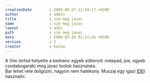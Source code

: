 ```yaml
---
creationDate        : 2004-08-27 11:34:17 +0200 
author              : admin 
title               : vim meg javac 
name                : vim meg javac 
layout              : wiki 
path                : vim meg javac 
date                : 2006-03-26 01:51:24 +0100 
version             : 1 
creator             : kocka 
---
```

A Vim (ertsd helyette a kedvenc egyeb editorod: notepad, joe, egyeb csodabogarak) meg javac toolok hasznalata.<br/>
Bar lehet vele dolgozni, nagyon nem hatekony. Muszaj egy igazi [IDE](IDE.html)t hasznalni.
